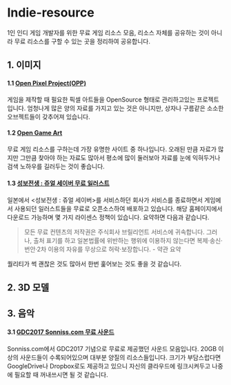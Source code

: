# Indie-resource
1인 인디 게임 개발자를 위한 무료 게임 리소스 모음, 리소스 자체를 공유하는 것이 아니라 무료 리소스를 구할 수 있는 곳을 정리하여 공유합니다.

## 1. 이미지
#### 1.1 [Open Pixel Project(OPP)](http://www.openpixelproject.com/)
게임을 제작할 때 필요한 픽셀 아트들을 OpenSource 형태로 관리하고있는 프로젝트입니다. 엄청나게 많은 양의 자료를 가지고 있는 것은 아니지만, 상자나 구름같은 소소한 오브젝트들이 갖추어져 있습니다.

#### 1.2 [Open Game Art](https://opengameart.org/)
무료 게임 리소스를 구하는데 가장 유명한 사이트 중 하나입니다. 오래된 만큼 자료가 많지만 그만큼 찾아야 하는 자료도 많아서 평소에 많이 둘러보아 자료를 눈에 익혀두거나 검색 노하우를 길러두는 것이 좋습니다.

#### 1.3 [성보전생 : 쥬얼 세이버 무료 일러스트](http://www.jewel-s.jp/download/)
일본에서 <성보전생 : 쥬얼 세이버>를 서비스하던 회사가 서비스를 종료하면서 게임에서 사용되던 일러스트들을 무료로 오픈소스하여 배포하고 있습니다. 해당 홈페이지에서 다운로드 가능하며 몇 가지 라이센스 정책이 있습니다. 요약하면 다음과 같습니다.

> 모든 무료 컨텐츠의 저작권은 주식회사 브릴리언트 서비스에 귀속합니다. 그러나, 출처 표기를 하고 일본법률에 위반하는 행위에 이용하지 않는다면 복제·송신·번안·2차 이용의 자유를 무상으로 허락·보장합니다. - 약관 요약

퀄리티가 썩 괜찮은 것도 많아서 한번 훑어보는 것도 좋을 것 같습니다.

## 2. 3D 모델
## 3. 음악
#### 3.1 [GDC2017 Sonniss.com 무료 사운드](http://www.sonniss.com/gameaudiogdc2017/)
Sonniss.com에서 GDC2017 기념으로 무료로 제공했던 사운드 모음입니다. 20GB 이상의 사운드들이 수록되어있으며 대부분 양질의 리소스들입니다. 크기가 부담스럽다면 GoogleDrive나 Dropbox로도 제공하고 있으니 자신의 클라우드에 링크시켜두고 나중에 필요할 때 꺼내쓰시면 될 것 같습니다.
